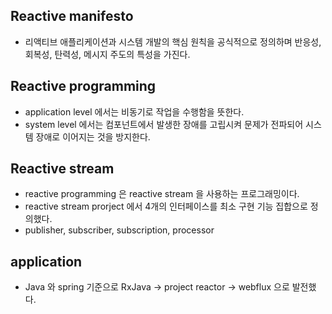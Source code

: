 ## Reactive manifesto
- 리액티브 애플리케이션과 시스템 개발의 핵심 원칙을 공식적으로 정의하며 반응성, 회복성, 탄력성, 메시지 주도의 특성을 가진다.

## Reactive programming
- application level 에서는 비동기로 작업을 수행함을 뜻한다.
- system level 에서는 컴포넌트에서 발생한 장애를 고립시켜 문제가 전파되어 시스템 장애로 이어지는 것을 방지한다.

## Reactive stream
- reactive programming 은 reactive stream 을 사용하는 프로그래밍이다.
- reactive stream prorject 에서 4개의 인터페이스를 최소 구현 기능 집합으로 정의했다.
- publisher, subscriber, subscription, processor

## application
- Java 와 spring 기준으로 RxJava -> project reactor -> webflux 으로 발전했다.

